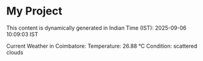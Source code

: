 # My Project

This content is dynamically generated in Indian Time (IST): 2025-09-06 10:09:03 IST


Current Weather in Coimbatore:
Temperature: 26.88 °C
Condition: scattered clouds
